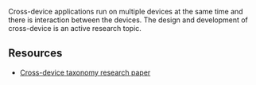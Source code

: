 Cross-device applications run on multiple devices at the same time and there is interaction between the devices. The design and development of cross-device is an active research topic. 

## Resources
* [Cross-device taxonomy research paper](https://fbrudy.net/content/01-projects/19-cross-device-taxonomy/cross-device-taxonomy-chi-2019.pdf)